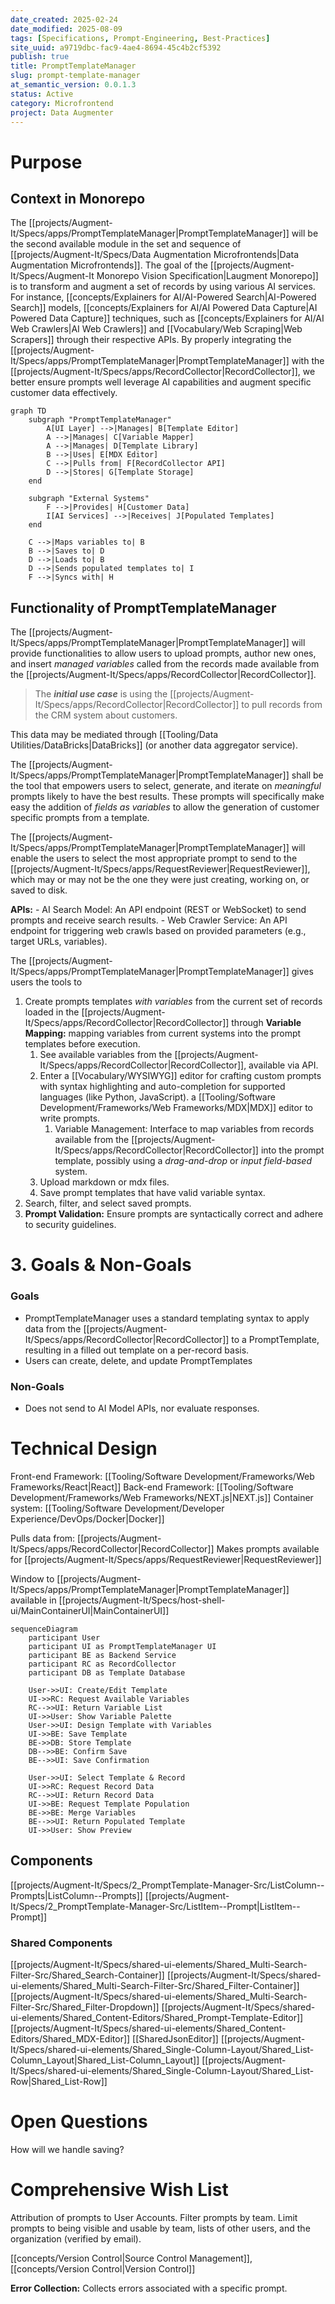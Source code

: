 ```yaml
---
date_created: 2025-02-24
date_modified: 2025-08-09
tags: [Specifications, Prompt-Engineering, Best-Practices]
site_uuid: a9719dbc-fac9-4ae4-8694-45c4b2cf5392
publish: true
title: PromptTemplateManager
slug: prompt-template-manager
at_semantic_version: 0.0.1.3
status: Active
category: Microfrontend
project: Data Augmenter
---
```


# Purpose

## Context in Monorepo

The [[projects/Augment-It/Specs/apps/PromptTemplateManager|PromptTemplateManager]] will be the second available module in the set and sequence of [[projects/Augment-It/Specs/Data Augmentation Microfrontends|Data Augmentation Microfrontends]]. The goal of the [[projects/Augment-It/Specs/Augment-It Monorepo Vision Specification|Laugment Monorepo]] is to transform and augment a set of records by using various AI services.  For instance, [[concepts/Explainers for AI/AI-Powered Search|AI-Powered Search]] models, [[concepts/Explainers for AI/AI Powered Data Capture|AI Powered Data Capture]] techniques, such as [[concepts/Explainers for AI/AI Web Crawlers|AI Web Crawlers]] and [[Vocabulary/Web Scraping|Web Scrapers]] through their respective APIs. By properly integrating the [[projects/Augment-It/Specs/apps/PromptTemplateManager|PromptTemplateManager]] with the [[projects/Augment-It/Specs/apps/RecordCollector|RecordCollector]], we better ensure prompts well leverage AI capabilities and augment specific customer data effectively.


```mermaid
graph TD
    subgraph "PromptTemplateManager"
        A[UI Layer] -->|Manages| B[Template Editor]
        A -->|Manages| C[Variable Mapper]
        A -->|Manages| D[Template Library]
        B -->|Uses| E[MDX Editor]
        C -->|Pulls from| F[RecordCollector API]
        D -->|Stores| G[Template Storage]
    end
    
    subgraph "External Systems"
        F -->|Provides| H[Customer Data]
        I[AI Services] -->|Receives| J[Populated Templates]
    end
    
    C -->|Maps variables to| B
    B -->|Saves to| D
    D -->|Loads to| B
    D -->|Sends populated templates to| I
    F -->|Syncs with| H
```


## Functionality of PromptTemplateManager

The [[projects/Augment-It/Specs/apps/PromptTemplateManager|PromptTemplateManager]] will provide functionalities to allow users to upload prompts, author new ones, and insert _managed variables_ called from the records made available from the [[projects/Augment-It/Specs/apps/RecordCollector|RecordCollector]]. 

> The **_initial use case_** is using the [[projects/Augment-It/Specs/apps/RecordCollector|RecordCollector]] to pull records from the CRM system about customers.  

This data may be mediated through [[Tooling/Data Utilities/DataBricks|DataBricks]] (or another data aggregator service).

The [[projects/Augment-It/Specs/apps/PromptTemplateManager|PromptTemplateManager]] shall be the tool that empowers users to select,  generate, and iterate on _meaningful_ prompts likely to have the best results.  These prompts will specifically make easy the addition of  _fields as variables_ to allow the generation of customer specific prompts from a template. 

The [[projects/Augment-It/Specs/apps/PromptTemplateManager|PromptTemplateManager]] will enable the users to select the most appropriate prompt to send to the [[projects/Augment-It/Specs/apps/RequestReviewer|RequestReviewer]], which may or may not be the one they were just creating, working on, or saved to disk. 

**APIs:**
        - AI Search Model: An API endpoint (REST or WebSocket) to send prompts and receive search results.
        - Web Crawler Service: An API endpoint for triggering web crawls based on provided parameters (e.g., target URLs, variables).

The [[projects/Augment-It/Specs/apps/PromptTemplateManager|PromptTemplateManager]] gives users the tools to 
1) Create prompts templates _with variables_ from the current set of records loaded in the [[projects/Augment-It/Specs/apps/RecordCollector|RecordCollector]] through **Variable Mapping:** mapping variables from current systems into the prompt templates before execution.
	1) See available variables from the [[projects/Augment-It/Specs/apps/RecordCollector|RecordCollector]], available via API.  
	2) Enter a [[Vocabulary/WYSIWYG]] editor for crafting custom prompts with syntax highlighting and auto-completion for supported languages (like Python, JavaScript). a [[Tooling/Software Development/Frameworks/Web Frameworks/MDX|MDX]] editor to write prompts. 
		1) Variable Management: Interface to map variables from records available from the [[projects/Augment-It/Specs/apps/RecordCollector|RecordCollector]] into the prompt template, possibly using a _drag-and-drop_ or _input field-based_ system.
	3) Upload markdown or mdx files.
	4) Save prompt templates that have valid variable syntax. 
2) Search, filter, and select saved prompts. 
3) **Prompt Validation:** Ensure prompts are syntactically correct and adhere to security guidelines.


# 3. Goals & Non-Goals  
### Goals  
- PromptTemplateManager uses a standard templating syntax to apply data from the [[projects/Augment-It/Specs/apps/RecordCollector|RecordCollector]] to a PromptTemplate, resulting in a filled out template on a per-record basis. 
- Users can create, delete, and update PromptTemplates
  
### Non-Goals  
- Does not send to AI Model APIs, nor evaluate responses. 


# Technical Design
 
Front-end Framework: [[Tooling/Software Development/Frameworks/Web Frameworks/React|React]]
Back-end Framework: [[Tooling/Software Development/Frameworks/Web Frameworks/NEXT.js|NEXT.js]]
Container system: [[Tooling/Software Development/Developer Experience/DevOps/Docker|Docker]]

Pulls data from: [[projects/Augment-It/Specs/apps/RecordCollector|RecordCollector]]
Makes prompts available for [[projects/Augment-It/Specs/apps/RequestReviewer|RequestReviewer]]

Window to [[projects/Augment-It/Specs/apps/PromptTemplateManager|PromptTemplateManager]] available in [[projects/Augment-It/Specs/host-shell-ui/MainContainerUI|MainContainerUI]]


```mermaid
sequenceDiagram
    participant User
    participant UI as PromptTemplateManager UI
    participant BE as Backend Service
    participant RC as RecordCollector
    participant DB as Template Database
    
    User->>UI: Create/Edit Template
    UI->>RC: Request Available Variables
    RC-->>UI: Return Variable List
    UI->>User: Show Variable Palette
    User->>UI: Design Template with Variables
    UI->>BE: Save Template
    BE->>DB: Store Template
    DB-->>BE: Confirm Save
    BE-->>UI: Save Confirmation
    
    User->>UI: Select Template & Record
    UI->>RC: Request Record Data
    RC-->>UI: Return Record Data
    UI->>BE: Request Template Population
    BE->>BE: Merge Variables
    BE-->>UI: Return Populated Template
    UI->>User: Show Preview
```


## Components
[[projects/Augment-It/Specs/2_PromptTemplate-Manager-Src/ListColumn--Prompts|ListColumn--Prompts]]
[[projects/Augment-It/Specs/2_PromptTemplate-Manager-Src/ListItem--Prompt|ListItem--Prompt]]

### Shared Components
[[projects/Augment-It/Specs/shared-ui-elements/Shared_Multi-Search-Filter-Src/Shared_Search-Container]]
[[projects/Augment-It/Specs/shared-ui-elements/Shared_Multi-Search-Filter-Src/Shared_Filter-Container]]
[[projects/Augment-It/Specs/shared-ui-elements/Shared_Multi-Search-Filter-Src/Shared_Filter-Dropdown]]
[[projects/Augment-It/Specs/shared-ui-elements/Shared_Content-Editors/Shared_Prompt-Template-Editor]]
	[[projects/Augment-It/Specs/shared-ui-elements/Shared_Content-Editors/Shared_MDX-Editor]]
	[[SharedJsonEditor]]
[[projects/Augment-It/Specs/shared-ui-elements/Shared_Single-Column-Layout/Shared_List-Column_Layout|Shared_List-Column_Layout]]
[[projects/Augment-It/Specs/shared-ui-elements/Shared_Single-Column-Layout/Shared_List-Row|Shared_List-Row]]

# Open Questions
How will we handle saving? 

# Comprehensive Wish List

Attribution of prompts to User Accounts.  Filter prompts by team.  Limit prompts to being visible and usable by team, lists of other users, and the organization (verified by email).

[[concepts/Version Control|Source Control Management]], [[concepts/Version Control|Version Control]]

**Error Collection:** Collects errors associated with a specific prompt. 



